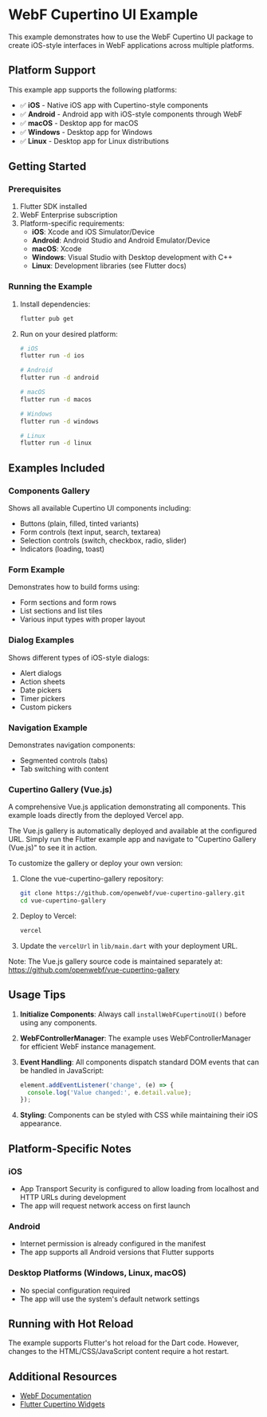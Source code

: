 # WebF Cupertino UI Example

This example demonstrates how to use the WebF Cupertino UI package to create iOS-style interfaces in WebF applications across multiple platforms.

## Platform Support

This example app supports the following platforms:

- ✅ **iOS** - Native iOS app with Cupertino-style components
- ✅ **Android** - Android app with iOS-style components through WebF
- ✅ **macOS** - Desktop app for macOS
- ✅ **Windows** - Desktop app for Windows
- ✅ **Linux** - Desktop app for Linux distributions

## Getting Started

### Prerequisites

1. Flutter SDK installed
2. WebF Enterprise subscription
3. Platform-specific requirements:
   - **iOS**: Xcode and iOS Simulator/Device
   - **Android**: Android Studio and Android Emulator/Device
   - **macOS**: Xcode
   - **Windows**: Visual Studio with Desktop development with C++
   - **Linux**: Development libraries (see Flutter docs)

### Running the Example

1. Install dependencies:
   ```bash
   flutter pub get
   ```

2. Run on your desired platform:
   ```bash
   # iOS
   flutter run -d ios
   
   # Android
   flutter run -d android
   
   # macOS
   flutter run -d macos
   
   # Windows
   flutter run -d windows
   
   # Linux
   flutter run -d linux
   ```

## Examples Included

### Components Gallery
Shows all available Cupertino UI components including:
- Buttons (plain, filled, tinted variants)
- Form controls (text input, search, textarea)
- Selection controls (switch, checkbox, radio, slider)
- Indicators (loading, toast)

### Form Example
Demonstrates how to build forms using:
- Form sections and form rows
- List sections and list tiles
- Various input types with proper layout

### Dialog Examples
Shows different types of iOS-style dialogs:
- Alert dialogs
- Action sheets
- Date pickers
- Timer pickers
- Custom pickers

### Navigation Example
Demonstrates navigation components:
- Segmented controls (tabs)
- Tab switching with content

### Cupertino Gallery (Vue.js)
A comprehensive Vue.js application demonstrating all components. This example loads directly from the deployed Vercel app.

The Vue.js gallery is automatically deployed and available at the configured URL. Simply run the Flutter example app and navigate to "Cupertino Gallery (Vue.js)" to see it in action.

To customize the gallery or deploy your own version:

1. Clone the vue-cupertino-gallery repository:
   ```bash
   git clone https://github.com/openwebf/vue-cupertino-gallery.git
   cd vue-cupertino-gallery
   ```

2. Deploy to Vercel:
   ```bash
   vercel
   ```

3. Update the `vercelUrl` in `lib/main.dart` with your deployment URL.

Note: The Vue.js gallery source code is maintained separately at: https://github.com/openwebf/vue-cupertino-gallery

## Usage Tips

1. **Initialize Components**: Always call `installWebFCupertinoUI()` before using any components.

2. **WebFControllerManager**: The example uses WebFControllerManager for efficient WebF instance management.

3. **Event Handling**: All components dispatch standard DOM events that can be handled in JavaScript:
   ```javascript
   element.addEventListener('change', (e) => {
     console.log('Value changed:', e.detail.value);
   });
   ```

4. **Styling**: Components can be styled with CSS while maintaining their iOS appearance.

## Platform-Specific Notes

### iOS
- App Transport Security is configured to allow loading from localhost and HTTP URLs during development
- The app will request network access on first launch

### Android
- Internet permission is already configured in the manifest
- The app supports all Android versions that Flutter supports

### Desktop Platforms (Windows, Linux, macOS)
- No special configuration required
- The app will use the system's default network settings

## Running with Hot Reload

The example supports Flutter's hot reload for the Dart code. However, changes to the HTML/CSS/JavaScript content require a hot restart.

## Additional Resources

- [WebF Documentation](https://github.com/openwebf/webf)
- [Flutter Cupertino Widgets](https://api.flutter.dev/flutter/cupertino/cupertino-library.html)